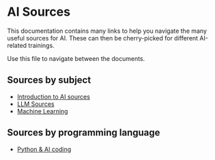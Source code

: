 # AI Sources

This documentation contains many links to help you navigate the many useful sources for AI. 
These can then be cherry-picked for different AI-related trainings.

Use this file to navigate between the documents.

## Sources by subject

- [Introduction to AI sources](./intro_sources.md)
- [LLM Sources](./LLM_sources.md)
- [Machine Learning](./ML_sources.md)

## Sources by programming language

- [Python & AI coding](./Python_sources.md)